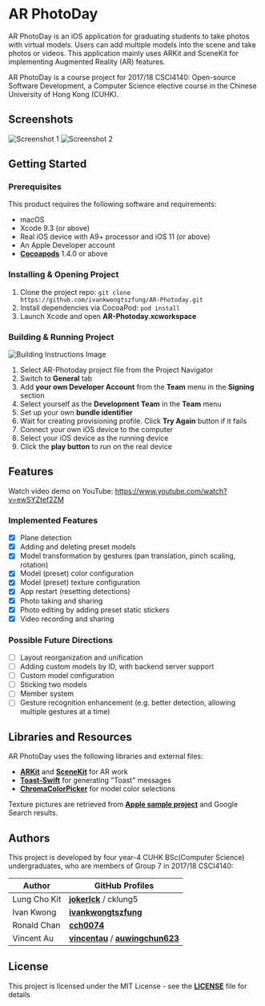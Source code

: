 # AR PhotoDay
AR PhotoDay is an iOS application for graduating students to take photos with virtual models. Users can add multiple models into the scene and take photos or videos. This application mainly uses ARKit and SceneKit for implementing Augmented Reality (AR) features.

AR PhotoDay is a course project for 2017/18 CSCI4140: Open-source Software Development, a Computer Science elective course in the Chinese University of Hong Kong (CUHK).

## Screenshots
![Screenshot 1](/readme/scr1.png)
![Screenshot 2](/readme/scr2.png)

## Getting Started
### Prerequisites
This product requires the following software and requirements:
* macOS
* Xcode 9.3 (or above)
* Real iOS device with A9+ processor and iOS 11 (or above)
* An Apple Developer account
* [**Cocoapods**](https://cocoapods.org/) 1.4.0 or above

### Installing & Opening Project
1. Clone the project repo: `git clone https://github.com/ivankwongtszfung/AR-Photoday.git`
1. Install dependencies via CocoaPod: `pod install`
1. Launch Xcode and open **AR-Photoday.xcworkspace**

### Building & Running Project
![Building Instructions Image](/readme/build1.png)
1. Select AR-Photoday project file from the Project Navigator
1. Switch to **General** tab
1. Add **your own Developer Account** from the **Team** menu in the **Signing** section
1. Select yourself as the **Development Team** in the **Team** menu
1. Set up your own **bundle identifier**
1. Wait for creating provisioning profile. Click **Try Again** button if it fails
1. Connect your own iOS device to the computer
1. Select your iOS device as the running device
1. Click the **play button** to run on the real device

## Features
Watch video demo on YouTube: https://www.youtube.com/watch?v=ewSYZtef2ZM

### Implemented Features
- [x] Plane detection
- [x] Adding and deleting preset models
- [x] Model transformation by gestures (pan translation, pinch scaling, rotation)
- [x] Model (preset) color configuration
- [x] Model (preset) texture configuration
- [x] App restart (resetting detections)
- [x] Photo taking and sharing
- [x] Photo editing by adding preset static stickers
- [x] Video recording and sharing

### Possible Future Directions
- [ ] Layout reorganization and unification
- [ ] Adding custom models by ID, with backend server support
- [ ] Custom model configuration
- [ ] Sticking two models
- [ ] Member system
- [ ] Gesture recognition enhancement (e.g. better detection, allowing multiple gestures at a time)

## Libraries and Resources
AR PhotoDay uses the following libraries and external files:
- [**ARKit**](https://developer.apple.com/arkit/) and [**SceneKit**](https://developer.apple.com/documentation/scenekit) for AR work
- [**Toast-Swift**](https://github.com/scalessec/Toast-Swift) for generating "Toast" messages
- [**ChromaColorPicker**](https://github.com/joncardasis/ChromaColorPicker) for model color selections

Texture pictures are retrieved from [**Apple sample project**](https://developer.apple.com/documentation/arkit/building_your_first_ar_experience) and Google Search results.

## Authors
This project is developed by four year-4 CUHK BSc(Computer Science) undergraduates, who are members of Group 7 in 2017/18 CSCI4140:

Author | GitHub Profiles
------ | ----------------
Lung Cho Kit | [**jokerlck**](https://github.com/jokerlck) / cklung5
Ivan Kwong | [**ivankwongtszfung**](https://github.com/ivankwongtszfung)
Ronald Chan | [**cch0074**](https://github.com/cch0074)
Vincent Au | [**vincentau**](https://github.com/vincentau) / [**auwingchun623**](https://github.com/auwingchun623)

## License
This project is licensed under the MIT License - see the [**LICENSE**](/LICENSE) file for details
